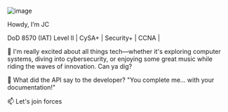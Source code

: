  ![image](https://github.com/user-attachments/assets/c7c21212-873a-4a52-962f-5fb6fb7939d0)

Howdy, I’m JC 
  
 DoD 8570 (IAT) Level II     |     CySA+     |     Security+     |     CCNA     |

 👀 I'm really excited about all things tech—whether it's exploring computer systems, diving into cybersecurity, or enjoying some great music while riding the waves of innovation. Can ya dig?

 🌱 What did the API say to the developer? "You complete me... with your documentation!" 

 📫 Let's join forces
  

<!---
colomoj/colomoj is a ✨ special ✨ repository because its `README.md` (this file) appears on your GitHub profile.
You can click the Preview link to take a look at your changes.
--->
